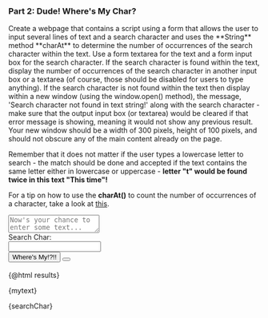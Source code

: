 <script>
  import Accordion from '$lib/Accordion.md';
import Button from '$lib/Button.svelte';
let mytext = "", searchChar = "", results = "";
$: searchChar = searchChar.charAt(0);

const process = () => {
let 
  count = 0,
  [...yumText] = mytext;

for (let i = 0; i < mytext.length; i++) {
  if (mytext.charAt(i).toLowerCase() == searchChar.toLowerCase()) count++;
}
count > 0 
  ? displayResults(`There are ${count} occurances of <b>${
    searchChar == " " 
      ? "a space" 
      : searchChar}</b> in the following text: <br><br> ${
       yumText.map(aChar => `${
        aChar.toLowerCase() == searchChar.toLowerCase() 
          ? `<span style = 'border-bottom: 1px solid orchid; color: orchid'><b>${aChar}</b></span>` 
          : aChar }`).join('')}`) 
  : displayResults("", false, searchChar);

}

const displayResults = (results = "", found = true, schChar) => {
    if (found == false) {
    // var newWindow = window.open("", "new_window", "top=200,left=1000,width=300,height=100");
    // newWindow.focus();
    results = `Dude! I can't find search character <b>${schChar == " " ? "a space" : schChar}</b> in your text string!`;
    // newWindow.document.close();
    }
}

</script>

### Part 2: Dude! Where's My Char?

<Accordion>
Create a webpage that contains a script using a form that allows the user to input several lines of text and a search character and uses the **String** method **charAt** to determine the number of occurrences of the search character within the text. Use a form textarea for the text and a form input box for the search character. If the search character is found within the text, display the number of occurrences of the search character in another input box or a textarea (of course, those should be disabled for users to type anything). If the search character is not found within the text then display within a new window (using the window.open() method), the message, 'Search character not found in text string!' along with the search character - make sure that the output input box (or textarea) would be cleared if that error message is showing, meaning it would not show any previous result. Your new window should be a width of 300 pixels, height of 100 pixels, and should not obscure any of the main content already on the page.

Remember that it does not matter if the user types a lowercase letter to search - the match should be done and accepted if the text contains the same letter either in lowercase or uppercase - **letter "t" would be found twice in this text "This time"!**

For a tip on how to use the **charAt()** to count the number of occurrences of a character, take a look at [this](https://hills.ccsf.edu/~cdasilva/cnit133/objex3.html).
</Accordion>

<div class="row">
<div class="one-half column">
<textarea placeholder="Now's your chance to enter some text..." bind:value={mytext}></textarea><br>
<label for="searchChar">Search Char:</label><br>
<input type="text" bind:value={searchChar} pattern="(\S| )"><br>
<span class="button-row">
<Button type="submit" click={ process }>Where's My!?!!</Button>
<Button type="reset" click={ displayResults }/>
</span>

</div>
<div class="one-half column">
<br>
{@html results}

{mytext}

{searchChar}

</div>
</div>
